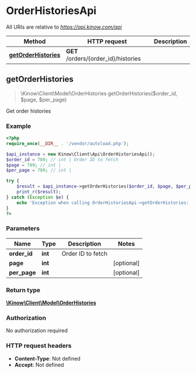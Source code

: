 # OrderHistoriesApi

All URIs are relative to *https://api.kinow.com/api*

Method | HTTP request | Description
------------- | ------------- | -------------
[**getOrderHistories**](#getOrderHistories) | **GET** /orders/{order_id}/histories | 


## **getOrderHistories**
> \Kinow\Client\Model\OrderHistories getOrderHistories($order_id, $page, $per_page)



Get order histories

### Example
```php
<?php
require_once(__DIR__ . '/vendor/autoload.php');

$api_instance = new Kinow\Client\Api\OrderHistoriesApi();
$order_id = 789; // int | Order ID to fetch
$page = 789; // int | 
$per_page = 789; // int | 

try {
    $result = $api_instance->getOrderHistories($order_id, $page, $per_page);
    print_r($result);
} catch (Exception $e) {
    echo 'Exception when calling OrderHistoriesApi->getOrderHistories: ', $e->getMessage(), PHP_EOL;
}
?>
```

### Parameters

Name | Type | Description  | Notes
------------- | ------------- | ------------- | -------------
 **order_id** | **int**| Order ID to fetch |
 **page** | **int**|  | [optional]
 **per_page** | **int**|  | [optional]

### Return type

[**\Kinow\Client\Model\OrderHistories**](#OrderHistories)

### Authorization

No authorization required

### HTTP request headers

 - **Content-Type**: Not defined
 - **Accept**: Not defined

